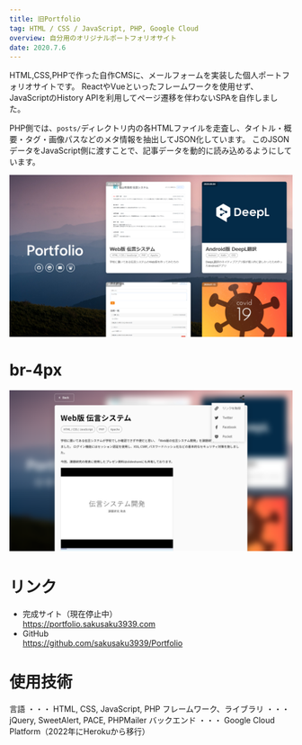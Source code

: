 ```yaml
---
title: 旧Portfolio
tag: HTML / CSS / JavaScript, PHP, Google Cloud
overview: 自分用のオリジナルポートフォリオサイト
date: 2020.7.6
---
```


HTML,CSS,PHPで作った自作CMSに、メールフォームを実装した個人ポートフォリオサイトです。
ReactやVueといったフレームワークを使用せず、JavaScriptのHistory APIを利用してページ遷移を伴わないSPAを自作しました。

PHP側では、`posts/`ディレクトリ内の各HTMLファイルを走査し、タイトル・概要・タグ・画像パスなどのメタ情報を抽出してJSON化しています。
このJSONデータをJavaScript側に渡すことで、記事データを動的に読み込めるようにしています。

![](/public/posts/portfolio/screenshot1.png)

# br-4px

![](/public/posts/portfolio/screenshot2.png)

# リンク

- 完成サイト（現在停止中）  
  https://portfolio.sakusaku3939.com
- GitHub  
  https://github.com/sakusaku3939/Portfolio

# 使用技術

言語 ・・・ HTML, CSS, JavaScript, PHP
フレームワーク、ライブラリ ・・・ jQuery, SweetAlert, PACE, PHPMailer
バックエンド ・・・ Google Cloud Platform（2022年にHerokuから移行）